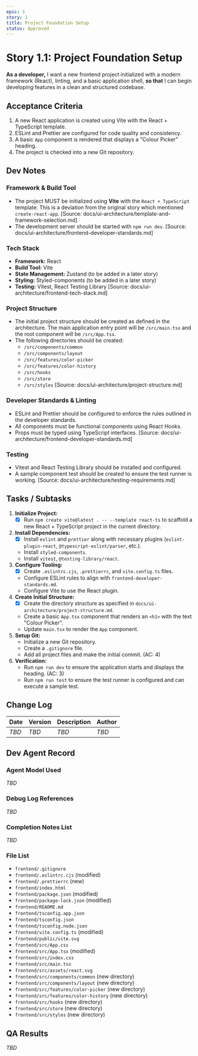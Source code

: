 ```yaml
---
epic: 1
story: 1
title: Project Foundation Setup
status: Approved
---
```


# Story 1.1: Project Foundation Setup

**As a developer,**
I want a new frontend project initialized with a modern framework (React), linting, and a basic application shell,
**so that** I can begin developing features in a clean and structured codebase.

## Acceptance Criteria

1.  A new React application is created using Vite with the React + TypeScript template.
2.  ESLint and Prettier are configured for code quality and consistency.
3.  A basic `App` component is rendered that displays a "Colour Picker" heading.
4.  The project is checked into a new Git repository.

## Dev Notes

### Framework & Build Tool

- The project MUST be initialized using **Vite** with the `React + TypeScript` template. This is a deviation from the original story which mentioned `create-react-app`. [Source: docs/ui-architecture/template-and-framework-selection.md]
- The development server should be started with `npm run dev`. [Source: docs/ui-architecture/frontend-developer-standards.md]

### Tech Stack

- **Framework:** React
- **Build Tool:** Vite
- **State Management:** Zustand (to be added in a later story)
- **Styling:** Styled-components (to be added in a later story)
- **Testing:** Vitest, React Testing Library [Source: docs/ui-architecture/frontend-tech-stack.md]

### Project Structure

- The initial project structure should be created as defined in the architecture. The main application entry point will be `/src/main.tsx` and the root component will be `/src/App.tsx`.
- The following directories should be created:
  - `/src/components/common`
  - `/src/components/layout`
  - `/src/features/color-picker`
  - `/src/features/color-history`
  - `/src/hooks`
  - `/src/store`
  - `/src/styles`
  [Source: docs/ui-architecture/project-structure.md]

### Developer Standards & Linting

- ESLint and Prettier should be configured to enforce the rules outlined in the developer standards.
- All components must be functional components using React Hooks.
- Props must be typed using TypeScript interfaces.
[Source: docs/ui-architecture/frontend-developer-standards.md]

### Testing

- Vitest and React Testing Library should be installed and configured.
- A sample component test should be created to ensure the test runner is working.
[Source: docs/ui-architecture/testing-requirements.md]


## Tasks / Subtasks

1.  **Initialize Project:**
    - [x] Run `npm create vite@latest . -- --template react-ts` to scaffold a new React + TypeScript project in the current directory.
2.  **Install Dependencies:**
    - [x] Install `eslint` and `prettier` along with necessary plugins (`eslint-plugin-react`, `@typescript-eslint/parser`, etc.).
    - Install `styled-components`.
    - Install `vitest`, `@testing-library/react`.
3.  **Configure Tooling:**
    - [x] Create `.eslintrc.cjs`, `.prettierrc`, and `vite.config.ts` files.
    - Configure ESLint rules to align with `frontend-developer-standards.md`.
    - Configure Vite to use the React plugin.
4.  **Create Initial Structure:**
    - [x] Create the directory structure as specified in `docs/ui-architecture/project-structure.md`.
    - Create a basic `App.tsx` component that renders an `<h1>` with the text "Colour Picker".
    - Update `main.tsx` to render the `App` component.
5.  **Setup Git:**
    - Initialize a new Git repository.
    - Create a `.gitignore` file.
    - Add all project files and make the initial commit. (AC: 4)
6.  **Verification:**
    - Run `npm run dev` to ensure the application starts and displays the heading. (AC: 3)
    - Run `npm run test` to ensure the test runner is configured and can execute a sample test.

## Change Log

| Date | Version | Description | Author |
| :--- | :--- | :--- | :--- |
| _TBD_ | _TBD_ | _TBD_ | _TBD_ |

## Dev Agent Record

### Agent Model Used
_TBD_

### Debug Log References
_TBD_

### Completion Notes List
_TBD_

### File List
- `frontend/.gitignore`
- `frontend/.eslintrc.cjs` (modified)
- `frontend/.prettierrc` (new)
- `frontend/index.html`
- `frontend/package.json` (modified)
- `frontend/package-lock.json` (modified)
- `frontend/README.md`
- `frontend/tsconfig.app.json`
- `frontend/tsconfig.json`
- `frontend/tsconfig.node.json`
- `frontend/vite.config.ts` (modified)
- `frontend/public/vite.svg`
- `frontend/src/App.css`
- `frontend/src/App.tsx` (modified)
- `frontend/src/index.css`
- `frontend/src/main.tsx`
- `frontend/src/assets/react.svg`
- `frontend/src/components/common` (new directory)
- `frontend/src/components/layout` (new directory)
- `frontend/src/features/color-picker` (new directory)
- `frontend/src/features/color-history` (new directory)
- `frontend/src/hooks` (new directory)
- `frontend/src/store` (new directory)
- `frontend/src/styles` (new directory)

## QA Results
_TBD_